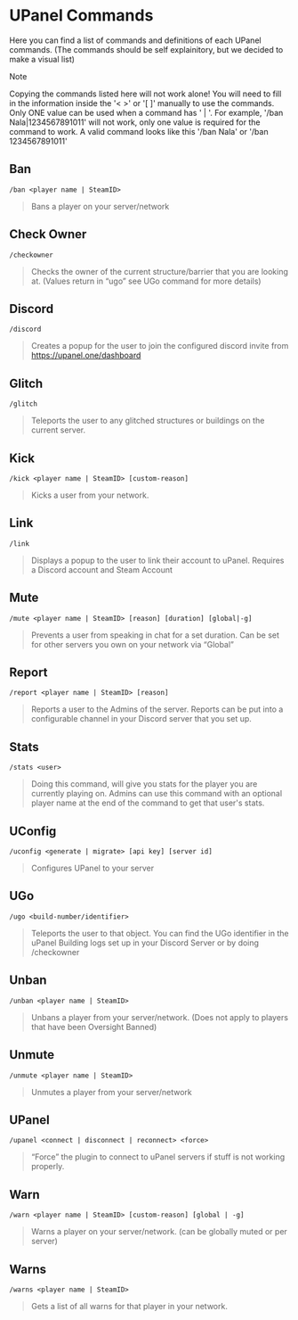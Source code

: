 # UPanel Commands

Here you can find a list of commands and definitions of each UPanel commands.
(The commands should be self explainitory, but we decided to make a visual list)

> [!NOTE]
> Copying the commands listed here will not work alone! You will need to fill in the information inside the '< >' or '[ ]' manually to use the commands. Only ONE value can be used when a command has ' | '. For example, '/ban Nala|1234567891011' will not work, only one value is required for the command to work.
A valid command looks like this '/ban Nala' or '/ban 1234567891011'

## Ban

    /ban <player name | SteamID> 

> Bans a player on your server/network



## Check Owner

    /checkowner
    
> Checks the owner of the current structure/barrier that you are looking at. (Values return in “ugo” see UGo command for more details)



## Discord

    /discord
    
> Creates a popup for the user to join the configured discord invite from https://upanel.one/dashboard


## Glitch

    /glitch
    
> Teleports the user to any glitched structures or buildings on the current server.


## Kick

    /kick <player name | SteamID> [custom-reason]
    
> Kicks a user from your network.


## Link
 
    /link
    
> Displays a popup to the user to link their account to uPanel. Requires a Discord account and Steam Account


## Mute
    
    /mute <player name | SteamID> [reason] [duration] [global|-g]
    
> Prevents a user from speaking in chat for a set duration. Can be set for other servers you own on your network via “Global” 


## Report
 
    /report <player name | SteamID> [reason]

> Reports a user to the Admins of the server. Reports can be put into a configurable channel in your Discord server that you set up.


## Stats
 
    /stats <user>

> Doing this command, will give you stats for the player you are currently playing on. Admins can use this command with an optional player name at the end of the command to get that user's stats.


## UConfig

    /uconfig <generate | migrate> [api key] [server id]

> Configures UPanel to your server

## UGo
  
    /ugo <build-number/identifier>
    
> Teleports the user to that object. You can find the UGo identifier in the uPanel Building logs set up in your Discord Server or by doing /checkowner


## Unban
 
    /unban <player name | SteamID>
  
> Unbans a player from your server/network. (Does not apply to players that have been Oversight Banned)


## Unmute
 
    /unmute <player name | SteamID>
    
> Unmutes a player from your server/network


## UPanel
 
    /upanel <connect | disconnect | reconnect> <force>
    
> “Force” the plugin to connect to uPanel servers if stuff is not working properly.


## Warn

    /warn <player name | SteamID> [custom-reason] [global | -g]
    
> Warns a player on your server/network. (can be globally muted or per server)


## Warns
 
    /warns <player name | SteamID>
    
> Gets a list of all warns for that player in your network.

